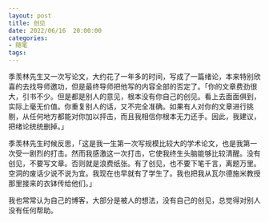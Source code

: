 ```yaml
---
layout: post
title: 创见
date: 2022/06/16  20:00:00
categories:
- 随笔
tags:
---
```


季羡林先生又一次写论文，大约花了一年多的时间，写成了一篇绪论，本来特别欣喜的去找导师邀功，但是最终导师把他写的内容全部的否定了。「你的文章费劲很大，引书不少。但是都是别人的意见，根本没有你自己的创见。看上去面面俱到，实际上毫无价值。你重复别人的话，又不完全准确。如果有人对你的文章进行挑剔，从任何地方都能对你加以抨击，而且我相信你根本无力还手。因此，我建议，把绪论统统删掉。」

季羡林先生时候反思，「这是我一生第一次写规模比较大的学术论文，也是我第一次受一剧烈的打击。然而我感激这一次打击，它使我终生头脑能够比较清醒。没有创见，不要写文章。否则就是浪费纸张。有了创见，也不要下笔千言，离题万里。空洞的废话少说不说为宜。我现在也早就有了学生了。我也把我从瓦尔德施米教授那里接来的衣钵传给他们。」

我也常常认为自己的博客，大部分是被人的想法，没有自己的创见，总觉得对别人没有任何帮助。